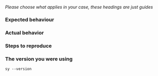 _Please choose what applies in your case, these headings are just guides_

### Expected behaviour

### Actual behavior

### Steps to reproduce

### The version you were using

```
sy --version
```
